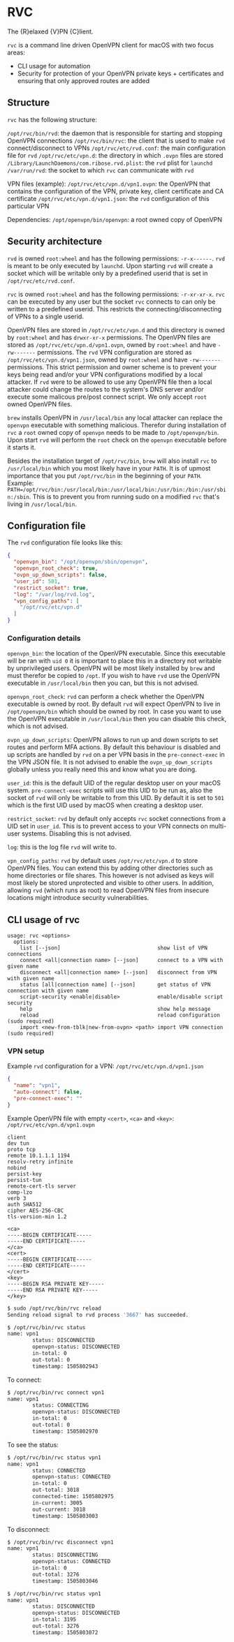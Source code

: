 # RVC

The {R}elaxed {V}PN {C}lient.

`rvc` is a command line driven OpenVPN client for macOS with two focus areas:
* CLI usage for automation
* Security for protection of your OpenVPN private keys + certificates and ensuring that only approved routes are added


## Structure

`rvc` has the following structure:

`/opt/rvc/bin/rvd`: the daemon that is responsible for starting and stopping OpenVPN connections
`/opt/rvc/bin/rvc`: the client that is used to make `rvd` connect/disconnect to VPNs
`/opt/rvc/etc/rvd.conf`: the main configuration file for `rvd`
`/opt/rvc/etc/vpn.d`: the directory in which `.ovpn` files are stored
`/Library/LaunchDaemons/com.ribose.rvd.plist`: the `rvd` plist for `launchd`
`/var/run/rvd`: the socket to which `rvc` can communicate with `rvd`

VPN files (example):
`/opt/rvc/etc/vpn.d/vpn1.ovpn`: the OpenVPN that contains the configuration of the VPN, private key, client certificate and CA certificate
`/opt/rvc/etc/vpn.d/vpn1.json`: the `rvd` configuration of this particular VPN

Dependencies:
`/opt/openvpn/bin/openvpn`: a root owned copy of OpenVPN


## Security architecture

`rvd` is owned `root:wheel` and has the following permissions: `-r-x------`. `rvd` is meant to be only executed by `launchd`.
Upon starting `rvd` will create a socket which will be writable only by a predefined userid that is set in `/opt/rvc/etc/rvd.conf`.

`rvc` is owned `root:wheel` and has the following permissions: `-r-xr-xr-x`. `rvc` can be executed by any user but the socket `rvc`
connects to can only be written to a predefined userid. This restricts the connecting/disconnecting of VPNs to a single userid.

OpenVPN files are stored in `/opt/rvc/etc/vpn.d` and this directory is owned by `root:wheel` and has `drwxr-xr-x` permissions.
The OpenVPN files are stored as `/opt/rvc/etc/vpn.d/vpn1.ovpn`, owned by `root:wheel` and have `-rw-------` permissions.
The `rvd` VPN configuration are stored as `/opt/rvc/etc/vpn.d/vpn1.json`, owned by `root:wheel` and have `-rw-------` permissions.
This strict permission and owner scheme is to prevent your keys being read and/or your VPN configurations modified by a local attacker.
If `rvd` were to be allowed to use any OpenVPN file then a local attacker could change the routes to the system's DNS server and/or
execute some malicous pre/post connect script. We only accept `root` owned OpenVPN files.

`brew` installs OpenVPN in `/usr/local/bin` any local attacker can replace the `openvpn` executable with something malicious. Therefor
during installation of `rvc` a `root` owned copy of `openvpn` needs to be made to `/opt/openvpn/bin`. Upon start `rvd` will perform the
`root` check on the `openvpn` executable before it starts it.

Besides the installation target of `/opt/rvc/bin`, `brew` will also install `rvc` to `/usr/local/bin` which you most likely have in your
`PATH`. It is of upmost importance that you put `/opt/rvc/bin` in the beginning of your `PATH`.
Example: `PATH=/opt/rvc/bin:/usr/local/bin:/usr/local/bin:/usr/bin:/bin:/usr/sbin:/sbin`. This is to prevent you from running sudo on a
modified `rvc` that's living in `/usr/local/bin`.


## Configuration file

The `rvd` configuration file looks like this:
```json
{
  "openvpn_bin": "/opt/openvpn/sbin/openvpn",
  "openvpn_root_check": true,
  "ovpn_up_down_scripts": false,
  "user_id": 501,
  "restrict_socket": true,
  "log": "/var/log/rvd.log",
  "vpn_config_paths": [
    "/opt/rvc/etc/vpn.d"
  ]
}
```

### Configuration details

`openvpn_bin`: the location of the OpenVPN executable. Since this executable will be ran with `uid 0` it is important
to place this in a directory not writable by unprivileged users. OpenVPN will be most likely installed by `brew` and
must therefor be copied to `/opt`. If you wish to have `rvd` use the OpenVPN executable in `/usr/local/bin` then you can, but
this is not advised.

`openvpn_root_check`: `rvd` can perform a check whether the OpenVPN executable is owned by root. By default `rvd` will
expect OpenVPN to live in `/opt/openvpn/bin` which should be owned by root. In case you want to use the OpenVPN executable
in `/usr/local/bin` then you can disable this check, which is not advised.

`ovpn_up_down_scripts`: OpenVPN allows to run up and down scripts to set routes and perform MFA actions. By default this
behaviour is disabled and up scripts are handled by `rvd` on a per VPN basis in the `pre-connect-exec` in the VPN JSON file.
It is not advised to enable the `ovpn_up_down_scripts` globally unless you really need this and know what you are doing.

`user_id`: this is the default UID of the regular desktop user on your macOS system. `pre-connect-exec` scripts will use
this UID to be run as, also the socket of `rvd` will only be writable to from this UID. By default it is set to `501` which
is the first UID used by macOS when creating a desktop user.

`restrict_socket`: `rvd` by default only accepts `rvc` socket connections from a UID set in `user_id`. This is to prevent
access to your VPN connects on multi-user systems. Disabling this is not advised.

`log`: this is the log file `rvd` will write to.

`vpn_config_paths`: `rvd` by default uses `/opt/rvc/etc/vpn.d` to store OpenVPN files. You can extend this by adding other
directories such as home directories or file shares. This however is not advised as keys will most likely be stored unprotected
and visible to other users. In addition, allowing `rvd` (which runs as root) to read OpenVPN files from insecure locations
might introduce security vulnerabilities.


## CLI usage of rvc

```console
usage: rvc <options>
  options:
    list [--json]                               show list of VPN connections
    connect <all|connection name> [--json]      connect to a VPN with given name
    disconnect <all|connection name> [--json]   disconnect from VPN with given name
    status [all|connection name] [--json]       get status of VPN connection with given name
    script-security <enable|disable>            enable/disable script security
    help                                        show help message
    reload                                      reload configuration (sudo required)
    import <new-from-tblk|new-from-ovpn> <path> import VPN connection (sudo required)
```

### VPN setup

Example `rvd` configuration for a VPN:
`/opt/rvc/etc/vpn.d/vpn1.json`
```json
{
  "name": "vpn1",
  "auto-connect": false,
  "pre-connect-exec": ""
}
```

Example OpenVPN file with empty `<cert>`, `<ca>` and `<key>`:
`/opt/rvc/etc/vpn.d/vpn1.ovpn`
```console
client
dev tun
proto tcp
remote 10.1.1.1 1194
resolv-retry infinite
nobind
persist-key
persist-tun
remote-cert-tls server
comp-lzo
verb 3
auth SHA512
cipher AES-256-CBC
tls-version-min 1.2

<ca>
-----BEGIN CERTIFICATE-----
-----END CERTIFICATE-----
</ca>
<cert>
-----BEGIN CERTIFICATE-----
-----END CERTIFICATE-----
</cert>
<key>
-----BEGIN RSA PRIVATE KEY-----
-----END RSA PRIVATE KEY-----
</key>
```

```sh
$ sudo /opt/rvc/bin/rvc reload
Sending reload signal to rvd process '3667' has succeeded.
```

```sh
$ /opt/rvc/bin/rvc status
name: vpn1
        status: DISCONNECTED
        openvpn-status: DISCONNECTED
        in-total: 0
        out-total: 0
        timestamp: 1505802943

```

To connect:
```sh
$ /opt/rvc/bin/rvc connect vpn1
name: vpn1
        status: CONNECTING
        openvpn-status: DISCONNECTED
        in-total: 0
        out-total: 0
        timestamp: 1505802970

```

To see the status:
```sh
$ /opt/rvc/bin/rvc status vpn1
name: vpn1
        status: CONNECTED
        openvpn-status: CONNECTED
        in-total: 0
        out-total: 3018
        connected-time: 1505802975
        in-current: 3005
        out-current: 3018
        timestamp: 1505803003

```

To disconnect:
```sh
$ /opt/rvc/bin/rvc disconnect vpn1
name: vpn1
        status: DISCONNECTING
        openvpn-status: CONNECTED
        in-total: 0
        out-total: 3276
        timestamp: 1505803046

```

```sh
$ /opt/rvc/bin/rvc status vpn1
name: vpn1
        status: DISCONNECTED
        openvpn-status: DISCONNECTED
        in-total: 3195
        out-total: 3276
        timestamp: 1505803072

```
